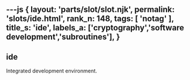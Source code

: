 ---js
{
  layout: 'parts/slot/slot.njk',
  permalink: 'slots/ide.html',
  rank_n: 148,
  tags: [ 'notag' ],
  title_s: 'ide',
  labels_a: ['cryptography','software development','subroutines'],
}
---
## ide

Integrated development environment.

